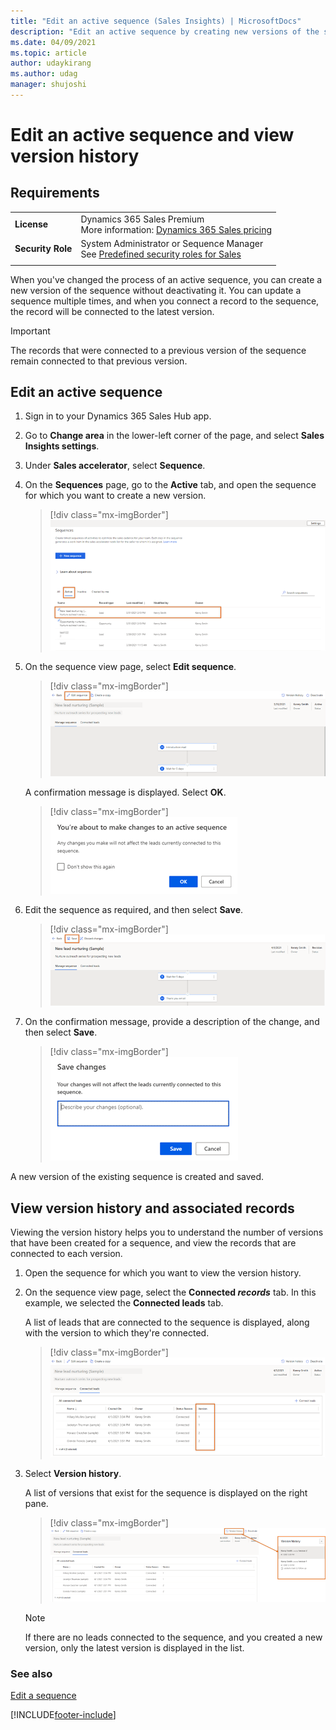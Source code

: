 ```yaml
---
title: "Edit an active sequence (Sales Insights) | MicrosoftDocs"
description: "Edit an active sequence by creating new versions of the sequence without deactivating it in sales accelerator."
ms.date: 04/09/2021
ms.topic: article
author: udaykirang
ms.author: udag
manager: shujoshi
---
```

# Edit an active sequence and view version history 

## Requirements
|  | |
|-----------------------|---------|
| **License** | Dynamics 365 Sales Premium <br>More information: [Dynamics 365 Sales pricing](https://dynamics.microsoft.com/sales/pricing/) |
| **Security Role** | System Administrator or Sequence Manager <br>  See [Predefined security roles for Sales](security-roles-for-sales.md)|
|||

When you've changed the process of an active sequence, you can create a new version of the sequence without deactivating it. You can update a sequence multiple times, and when you connect a record to the sequence, the record will be connected to the latest version.

>[!IMPORTANT]
>The records that were connected to a previous version of the sequence remain connected to that previous version.

## Edit an active sequence

1.	Sign in to your Dynamics 365 Sales Hub app.   
2.	Go to **Change area** in the lower-left corner of the page, and select **Sales Insights settings**.   
3.	Under **Sales accelerator**, select **Sequence**.   
4.	On the **Sequences** page, go to the **Active** tab, and open the sequence for which you want to create a new version.   

    > [!div class="mx-imgBorder"]
    > ![Select an active sequence to edit](media/sequence-edit-active-select-sequence.png "Select an active sequence to edit")    
 
5.	On the sequence view page, select **Edit sequence**.

    > [!div class="mx-imgBorder"]
    > ![Edit a sequence](media/sequence-edit-active-select-edit-sequence.png "Edit a sequence")    
 
    A confirmation message is displayed. Select **OK**.

    > [!div class="mx-imgBorder"]
    > ![Confirmation message to edit a sequence](media/sequence-edit-active-sequence-confirmation.png "Confirmation message to edit a sequence")    
 
6.	Edit the sequence as required, and then select **Save**.

    > [!div class="mx-imgBorder"]
    > ![Save the edited sequence](media/sequence-edit-active-sequence-save.png "Save the edited sequence")     

7.	On the confirmation message, provide a description of the change, and then select **Save**.

    > [!div class="mx-imgBorder"]
    > ![Confirmation message to save the sequence](media/sequence-edit-active-sequence-save-confirmation-message.png "Confirmation message to save the sequence")     
 
A new version of the existing sequence is created and saved.

## View version history and associated records

Viewing the version history helps you to understand the number of versions that have been created for a sequence, and view the records that are connected to each version.    

1.	Open the sequence for which you want to view the version history.
2.	On the sequence view page, select the **Connected *records*** tab. In this example, we selected the **Connected leads** tab.    

    A list of leads that are connected to the sequence is displayed, along with the version to which they're connected.   

    > [!div class="mx-imgBorder"]
    > ![View the list of leads with associated versions](media/sequence-version-view-leads-list.png "View the list of leads with associated versions")     
 
3.	Select **Version history**.   

    A list of versions that exist<!--note from editor: Edit okay? You've said that a new lead gets connected to the most recent version by default, so it doesn't seem quite right to say the older versions are available.--> for the sequence is displayed on the right pane.

    > [!div class="mx-imgBorder"]
    > ![Select version history option](media/sequence-version-select-version-history.png "Select version history option")

    >[!NOTE]
    >If there are no leads connected to the sequence, and you created a new version, only the latest version is displayed in the list.

### See also

[Edit a sequence](edit-a-sequence.md)  



[!INCLUDE[footer-include](../includes/footer-banner.md)]
